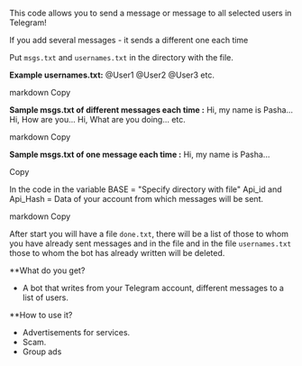 This code allows you to send a message or message to all selected users in Telegram!
  
If you add several messages - it sends a different one each time

Put `msgs.txt` and `usernames.txt` in the directory with the file.

**Example usernames.txt:** 
@User1
@User2
@User3
etc.

markdown
Copy

**Sample msgs.txt of different messages each time :** 
Hi, my name is Pasha...
Hi, How are you...
Hi, What are you doing...
etc.

markdown
Copy

**Sample msgs.txt of one message each time :** 
Hi, my name is Pasha...

Copy

In the code in the variable 
BASE = "Specify directory with file"
Api_id and Api_Hash = Data of your account from which messages will be sent.

markdown
Copy

After start you will have a file `done.txt`, there will be a list of those to whom you have already sent messages and in the file and in the file `usernames.txt` those to whom the bot has already written will be deleted.  

**What do you get?  
- A bot that writes from your Telegram account, different messages to a list of users.  

**How to use it?  
- Advertisements for services.  
- Scam.  
- Group ads  
